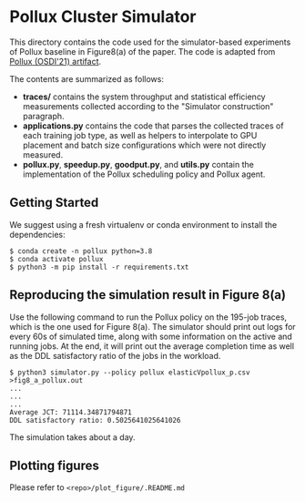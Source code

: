 # Pollux Cluster Simulator

This directory contains the code used for the simulator-based experiments 
of Pollux baseline in Figure8(a) of the paper. The code is adapted from
[Pollux (OSDI'21) artifact](https://github.com/petuum/adaptdl/tree/osdi21-artifact).

The contents are summarized as follows:

- **traces/** contains the system throughput and statistical efficiency
  measurements collected according to the "Simulator construction" paragraph.
- **applications.py** contains the code that parses the collected traces of
  each training job type, as well as helpers to interpolate to GPU placement
  and batch size configurations which were not directly measured.
- **pollux.py**, **speedup.py**, **goodput.py**, and **utils.py** contain the
  implementation of the Pollux scheduling policy and Pollux agent.

## Getting Started

We suggest using a fresh virtualenv or conda environment to install the
dependencies:

```
$ conda create -n pollux python=3.8
$ conda activate pollux
$ python3 -m pip install -r requirements.txt
```

## Reproducing the simulation result in Figure 8(a)

Use the following command to run the Pollux policy on the 195-job traces, which is the
one used for Figure 8(a). The simulator should print out logs for every 60s
of simulated time, along with some information on the active and running jobs.
At the end, it will print out the average completion time as well as the DDL 
satisfactory ratio of the jobs in the workload. 

```
$ python3 simulator.py --policy pollux elasticVpollux_p.csv >fig8_a_pollux.out
...
...
...
Average JCT: 71114.34871794871
DDL satisfactory ratio: 0.5025641025641026
```
The simulation takes about a day.

## Plotting figures
Please refer to `<repo>/plot_figure/.README.md`

